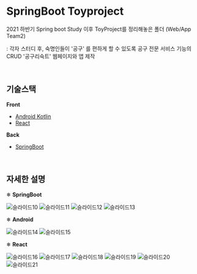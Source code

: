# SpringBoot Toyproject
2021 하반기 Spring boot Study 이후 ToyProject를 정리해놓은 폴더 (Web/App Team2)

: 각자 스터디 후, 숙명인들이 '공구' 를 편하게 할 수 있도록 공구 전문 서비스 기능의 CRUD '공구리숙트' 웹페이지와 앱 제작

<br/>

## 기술스택
**Front**
- [Android Kotlin](https://github.com/GDSC-Team2/Android)
- [React](https://github.com/GDSC-Team2/React)

**Back**
- [SpringBoot](https://github.com/GDSC-Team2/SpringBoot)

<br/>

## 자세한 설명

❄ **SpringBoot**

![슬라이드10](https://user-images.githubusercontent.com/87821678/148904426-a013ea85-9fd6-4508-b9a6-e8fce8c60f15.PNG)
![슬라이드11](https://user-images.githubusercontent.com/87821678/148904436-f57481a9-4b55-4f8a-ab5b-f8fc70b0e24f.PNG)
![슬라이드12](https://user-images.githubusercontent.com/87821678/148904438-daf994e3-094d-47d9-878d-3eb389554d64.PNG)
![슬라이드13](https://user-images.githubusercontent.com/87821678/148904440-789efbfe-14c0-4e36-a027-0ab4648028c1.PNG)

❄ **Android**

![슬라이드14](https://user-images.githubusercontent.com/87821678/148904444-d9571059-8679-4ea7-8097-a626ed7b2d9f.PNG)
![슬라이드15](https://user-images.githubusercontent.com/87821678/148904447-f6c433a1-e5de-40f6-9b8b-bf7b1581960b.PNG)

❄ **React** 

![슬라이드16](https://user-images.githubusercontent.com/87821678/148904449-184a74ec-6006-49da-a7e2-6d241b8cf1a6.PNG)
![슬라이드17](https://user-images.githubusercontent.com/87821678/148904450-a405f945-88f8-454f-b6c0-aa28373f95da.PNG)
![슬라이드18](https://user-images.githubusercontent.com/87821678/148904452-bd7807aa-6e57-4aec-97f3-98755b7e7bdb.PNG)
![슬라이드19](https://user-images.githubusercontent.com/87821678/148904456-7a72f4db-f8e5-4884-8c26-59242de9e6fa.PNG)
![슬라이드20](https://user-images.githubusercontent.com/87821678/148904461-682b071a-9a2b-4d73-8283-4ad426be9189.PNG)
![슬라이드21](https://user-images.githubusercontent.com/87821678/148904464-3f4bf8f7-b6c3-4299-b70d-25aa9874ff31.PNG)
